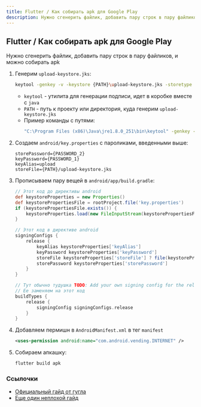 ```yaml
---
title: Flutter / Как собирать apk для Google Play
description: Нужно сгенерить файлик, добавить пару строк в пару файликов, и можно собирать apk     
---
```



## Flutter / Как собирать apk для Google Play

<p class="text-gray-500">Нужно сгенерить файлик, добавить пару строк в пару файликов, и можно собирать apk</p>

1. Генерим `upload-keystore.jks`:

   ```bash
   keytool -genkey -v -keystore {PATH}\upload-keystore.jks -storetype JKS -keyalg RSA -keysize 2048 -validity 10000 -alias upload
   ```

    - `keytool` - утилита для генерации подписи, идет в коробке вместе с `java` 
    - `PATH` - путь к проекту или директория, куда генерим `upload-keystore.jks`
    - Пример команды с путями:
      ```bash
      "C:\Program Files (x86)\Java\jre1.8.0_251\bin\keytool" -genkey -v -keystore C:\Users\potyk\IdeaProjects\dnew\upload-keystore.jks -storetype JKS -keyalg RSA -keysize 2048 -validity 10000 -alias upload
      ```

2. Создаем `android/key.properties` с пароликами, введенными выше:

   ```
   storePassword={PASSWORD_2}
   keyPassword={PASSWORD_1}
   keyAlias=upload
   storeFile={PATH}/upload-keystore.jks
   ```

3. Прописываем пару вещей в `android/app/build.gradle`:

    ```groovy
    // Этот код до директивы android
    def keystoreProperties = new Properties()
    def keystorePropertiesFile = rootProject.file('key.properties')
    if (keystorePropertiesFile.exists()) {
        keystoreProperties.load(new FileInputStream(keystorePropertiesFile))
    }

    // Этот код в директиве android
    signingConfigs {
        release {
            keyAlias keystoreProperties['keyAlias']
            keyPassword keystoreProperties['keyPassword']
            storeFile keystoreProperties['storeFile'] ? file(keystoreProperties['storeFile']) : null
            storePassword keystoreProperties['storePassword']
        }
    }

    // Тут обычно тудушка TODO: Add your own signing config for the release build
    // Ее заменяем на этот код
    buildTypes {
        release {
            signingConfig signingConfigs.release
        }
    }

    ```

4. Добавляем пермишн в `AndroidManifest.xml` в тег `manifest`

    ```xml
    <uses-permission android:name="com.android.vending.INTERNET" />
    ```

5. Собираем апкашку:

    ```bash
    flutter build apk
    ```

### Ссылочки

- [Официальный гайд от гугла](https://flutter.dev/docs/deployment/android)
- [Еще один неплохой гайд](https://codelabs.developers.google.com/codelabs/flutter-in-app-purchases#3)
